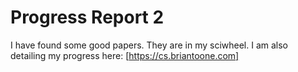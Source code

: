# Progress Report 2
I have found some good papers. They are in my sciwheel.
I am also detailing my progress here: [https://cs.briantoone.com]
